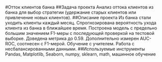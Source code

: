 #Отток клиентов банка
##Задача проекта
Анализ оттока клиентов из банка для выбор стратегии (удержание старых клиентов или привлечение новых клиентов).
##Описание проекта 
Из банка стали уходить клиенты каждый месяц. 
Спрогнозирована вероятность ухода клиента из банка в ближайшее время.
Построена модель с предельно большим значением F1-меры с последующей проверкой на тестовой выборке. Доведена метрика до 0.59. 
Дополнительно измерен AUC-ROC, соотнесен с F1-мерой.
Обучение с учителем. Работа с несбалансированными данными.
##Используемые инструменты
Pandas, Matplotlib, Seaborn, numpy, sklearn, math, машинное обучение
```python

```
